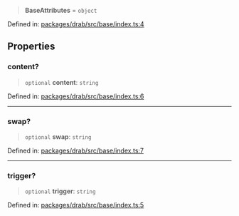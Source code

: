 > **BaseAttributes** = `object`

Defined in: [packages/drab/src/base/index.ts:4](https://github.com/rossrobino/components/blob/main/packages/drab/src/base/index.ts#L4)

## Properties

<a id="content"></a>

### content?

> `optional` **content**: `string`

Defined in: [packages/drab/src/base/index.ts:6](https://github.com/rossrobino/components/blob/main/packages/drab/src/base/index.ts#L6)

---

<a id="swap"></a>

### swap?

> `optional` **swap**: `string`

Defined in: [packages/drab/src/base/index.ts:7](https://github.com/rossrobino/components/blob/main/packages/drab/src/base/index.ts#L7)

---

<a id="trigger"></a>

### trigger?

> `optional` **trigger**: `string`

Defined in: [packages/drab/src/base/index.ts:5](https://github.com/rossrobino/components/blob/main/packages/drab/src/base/index.ts#L5)
